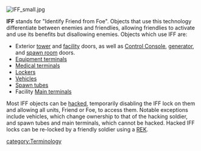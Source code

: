 ![](IFF_small.jpg "IFF_small.jpg")

**IFF** stands for "Identify Friend from Foe". Objects that use this
technology differentiate between enemies and friendlies, allowing
friendlies to activate and use its benefits but disallowing enemies.
Objects which use IFF are:

-   Exterior [tower](tower "wikilink") and
    [facility](facility "wikilink") doors, as well as [Control
    Console](Control_Console "wikilink"),
    [generator](generator "wikilink"), and [spawn
    room](spawn_room "wikilink") doors.
-   [Equipment terminals](Equipment_terminal "wikilink")
-   [Medical terminals](Medical_terminal "wikilink")
-   [Lockers](Locker "wikilink")
-   [Vehicles](Vehicle "wikilink")
-   [Spawn tubes](Spawn_tube "wikilink")
-   Facility [Main terminals](Main_terminal "wikilink")

Most IFF objects can be [hacked](hack "wikilink"), temporarily disabling
the IFF lock on them and allowing all units, Friend or Foe, to access
them. Notable exceptions include vehicles, which change ownership to
that of the hacking soldier, and spawn tubes and main terminals, which
cannot be hacked. Hacked IFF locks can be re-locked by a friendly
soldier using a [REK](REK "wikilink").

[category:Terminology](category:Terminology "wikilink")